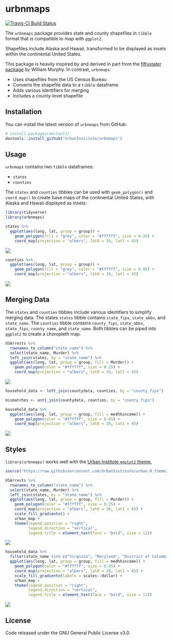 
<!-- README.md is generated from README.Rmd. Please edit that file -->
urbnmaps
========

[![Travis-CI Build Status](https://travis-ci.org/UrbanInstitute/urbnmaps.svg?branch=master)](https://travis-ci.org/UrbanInstitute/urbnmaps)

The `urbnmaps` package provides state and county shapefiles in `tibble` format that is compatible to map with `ggplot2`.

Shapefiles include Alaska and Hawaii, transformed to be displayed as insets within the continental United States.

This package is heavily inspired by and derived in part from the [fiftystater package](https://cran.r-project.org/package=fiftystater) by William Murphy. In contrast, `urbnmaps`:

-   Uses shapefiles from the US Census Bureau
-   Converts the shapefile data to a `tibble` dataframe
-   Adds various identifiers for merging
-   Includes a county-level shapefile

Installation
------------

You can install the latest version of `urbnmaps` from GitHub:

``` r
# install.packages(devtools)
devtools::install_github("UrbanInstitute/urbnmaps")
```

Usage
-----

`urbnmaps` contains two `tibble` dataframes:

-   `states`
-   `counties`

The `states` and `counties` tibbles can be used with `geom_polygon()` and `coord_map()` to create base maps of the continental United States, with Alaska and Hawaii displayed as insets:

``` r
library(tidyverse)
library(urbnmaps)

states %>%
  ggplot(aes(long, lat, group = group)) +
    geom_polygon(fill = "grey", color = "#ffffff", size = 0.25) +
    coord_map(projection = "albers", lat0 = 39, lat1 = 45)
```

![](README_files/figure-markdown_github/blank-state-1.png)

``` r
counties %>%
  ggplot(aes(long, lat, group = group)) +
    geom_polygon(fill = "grey", color = "#ffffff", size = 0.05) +
    coord_map(projection = "albers", lat0 = 39, lat1 = 45)
```

![](README_files/figure-markdown_github/blank-county-1.png)

Merging Data
------------

The `states` and `counties` tibbles include various identifiers to simplify merging data. The states `states` tibble contains `state_fips`, `state_abbv`, and `state_name`. The `counties` tibble contains `county_fips`, `state_abbv`, `state_fips`, `county_name`, and `state_name`. Both tibbles can be piped into `ggplot2` to create a choropleth map.

``` r
USArrests %>%
  rownames_to_column("state_name") %>%
  select(state_name, Murder) %>%
  left_join(states, by = "state_name") %>%
  ggplot(aes(long, lat, group = group, fill = Murder)) +
    geom_polygon(color = "#ffffff", size = 0.25) +
    coord_map(projection = "albers", lat0 = 39, lat1 = 45)
```

![](README_files/figure-markdown_github/us-choropleth-1.png)

``` r
household_data <- left_join(countydata, counties, by = "county_fips")

mismatches <- anti_join(countydata, counties, by = "county_fips")

household_data %>%
  ggplot(aes(long, lat, group = group, fill = medhhincome)) +
    geom_polygon(color = "#ffffff", size = 0.05) +
    coord_map(projection = "albers", lat0 = 39, lat1 = 45)
```

![](README_files/figure-markdown_github/county-1.png)

Styles
------

`library(urbnmaps)` works well with the [Urban Institute `ggplot2` theme.](https://github.com/UrbanInstitute/urban_R_theme)

``` r
source("https://raw.githubusercontent.com/UrbanInstitute/urban_R_theme/urban_R_theme_revamp/urban_theme.R")
```

``` r
USArrests %>%
  rownames_to_column("state_name") %>%
  select(state_name, Murder) %>%
  left_join(states, by = "state_name") %>%
  ggplot(aes(long, lat, group = group, fill = Murder)) +
    geom_polygon(color = "#ffffff", size = 0.25) +
    coord_map(projection = "albers", lat0 = 39, lat1 = 45) +
    scale_fill_gradientn() +
    urban_map +
    theme(legend.position = "right",
          legend.direction = "vertical",
          legend.title = element_text(face = "bold", size = 11))
```

![](README_files/figure-markdown_github/theme-state-1.png)

``` r
household_data %>%
  filter(state_name %in% c("Virginia", "Maryland", "District of Columbia")) %>%
  ggplot(aes(long, lat, group = group, fill = medhhincome)) +
    geom_polygon(color = "#ffffff", size = 0.05) +
    coord_map(projection = "albers", lat0 = 39, lat1 = 45) +
    scale_fill_gradientn(labels = scales::dollar) +
    urban_map +
    theme(legend.position = "right",
          legend.direction = "vertical",
          legend.title = element_text(face = "bold", size = 11))
```

![](README_files/figure-markdown_github/theme-counties-1.png)

License
-------

Code released under the GNU General Public License v3.0.
